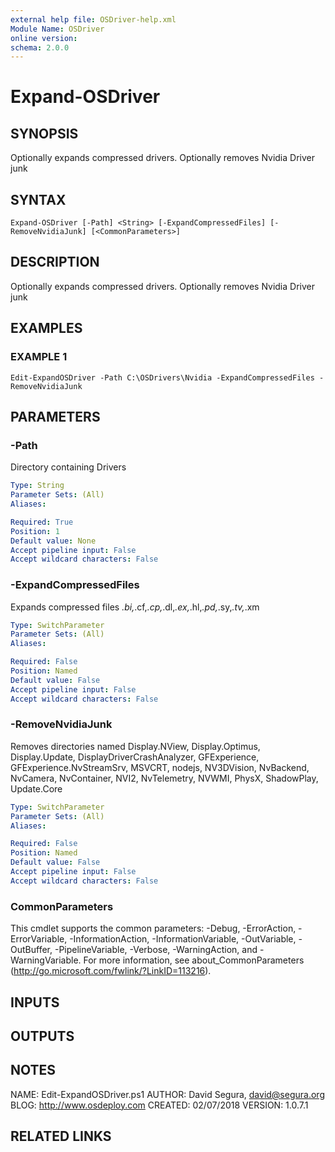 ```yaml
---
external help file: OSDriver-help.xml
Module Name: OSDriver
online version:
schema: 2.0.0
---
```


# Expand-OSDriver

## SYNOPSIS
Optionally expands compressed drivers.
Optionally removes Nvidia Driver junk

## SYNTAX

```
Expand-OSDriver [-Path] <String> [-ExpandCompressedFiles] [-RemoveNvidiaJunk] [<CommonParameters>]
```

## DESCRIPTION
Optionally expands compressed drivers.
Optionally removes Nvidia Driver junk

## EXAMPLES

### EXAMPLE 1
```
Edit-ExpandOSDriver -Path C:\OSDrivers\Nvidia -ExpandCompressedFiles -RemoveNvidiaJunk
```

## PARAMETERS

### -Path
Directory containing Drivers

```yaml
Type: String
Parameter Sets: (All)
Aliases:

Required: True
Position: 1
Default value: None
Accept pipeline input: False
Accept wildcard characters: False
```

### -ExpandCompressedFiles
Expands compressed files *.bi,*.cf,*.cp,*.dl,*.ex,*.hl,*.pd,*.sy,*.tv,*.xm

```yaml
Type: SwitchParameter
Parameter Sets: (All)
Aliases:

Required: False
Position: Named
Default value: False
Accept pipeline input: False
Accept wildcard characters: False
```

### -RemoveNvidiaJunk
Removes directories named Display.NView, Display.Optimus, Display.Update, DisplayDriverCrashAnalyzer, GFExperience, GFExperience.NvStreamSrv, MSVCRT, nodejs, NV3DVision, NvBackend, NvCamera, NvContainer, NVI2, NvTelemetry, NVWMI, PhysX, ShadowPlay, Update.Core

```yaml
Type: SwitchParameter
Parameter Sets: (All)
Aliases:

Required: False
Position: Named
Default value: False
Accept pipeline input: False
Accept wildcard characters: False
```

### CommonParameters
This cmdlet supports the common parameters: -Debug, -ErrorAction, -ErrorVariable, -InformationAction, -InformationVariable, -OutVariable, -OutBuffer, -PipelineVariable, -Verbose, -WarningAction, and -WarningVariable.
For more information, see about_CommonParameters (http://go.microsoft.com/fwlink/?LinkID=113216).

## INPUTS

## OUTPUTS

## NOTES
NAME:	Edit-ExpandOSDriver.ps1
AUTHOR:	David Segura, david@segura.org
BLOG:	http://www.osdeploy.com
CREATED:	02/07/2018
VERSION:	1.0.7.1

## RELATED LINKS
